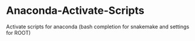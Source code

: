 # Anaconda-Activate-Scripts
Activate scripts for anaconda (bash completion for snakemake and settings for ROOT)
